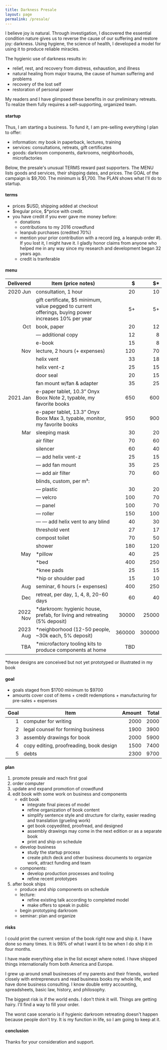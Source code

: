 ```yaml
---
title: Darkness Presale
layout: page
permalink: /presale/
---
```


I believe joy is natural. Through investigation, I discovered the essential condition nature gives us to reverse the cause of our suffering and restore joy: darkness. Using hygiene, the science of health, I developed a model for using it to produce reliable miracles.

The hygienic use of darkness results in:

- relief, rest, and recovery from distress, exhaustion, and illness
- natural healing from major trauma, the cause of human suffering and problems
- recovery of the lost self
- restoration of personal power

My readers and I have glimpsed these benefits in our preliminary retreats. To realize them fully requires a self-supporting, organized team. 

#### startup

Thus, I am starting a business. To fund it, I am pre-selling everything I plan to offer:

- information: my book in paperback, lectures, training
- services: consultations, retreats, gift certificates
- goods: darkroom components, darkrooms, neighborhoods, microfactories

Below, the presale's unusual TERMS reward past supporters. The MENU lists goods and services, their shipping dates, and prices. The GOAL of the campaign is $9,700. The minimum is $1,700. The PLAN shows what I'll do to startup.

#### terms

- prices $USD, shipping added at checkout 
- $regular price, $*price with credit.
- you have credit if you ever gave me money before:
    - donations
    - contributions to my 2016 crowdfund
    - leanpub purchases (credited 70%)
    - mention your prior contribution with a record (eg, a leanpub order #). If you lost it, I might have it. I gladly honor claims from anyone who helped me in any way since my research and development began 32 years ago.
    - credit is tranferable

#### menu

| Delivered | Item (price notes)                                                         |   $    |   $*   |
| ---------:| -------------------------------------------------------------------------- | ------:| ------:|
|  2020 Jun | consultation, 1 hour                                                       |     20 |     10 |
|           | gift certificate, $5 minimum, value pegged to current offerings, buying power increases 10% per year | 5+ | 5+ |
|       Oct | book, paper                                                                |     20 |     12 |
|           | — additional copy                                                          |     12 |      8 |
|           | e-book                                                                     |     15 |      8 |
|       Nov | lecture, 2 hours (+ expenses)                                              |    120 |     70 |
|           | helix vent                                                                 |     33 |     18 |
|           | helix vent-z                                                               |     25 |     15 |
|           | door seal                                                                  |     20 |     15 |
|           | fan mount w/fan & adapter                                                  |     35 |     25 |
|  2021 Jan | e-paper tablet, 10.3” Onyx Boox Note 2, typable, my favorite books         |    650 |    600 |
|           | e-paper tablet, 13.3” Onyx Boox Max 3, typable, monitor, my favorite books |    950 |    900 |
|       Mar | sleeping mask                                                              |     30 |     20 |
|           | air filter                                                                 |     70 |     60 |
|           | silencer                                                                   |     60 |     40 |
|           | — add helix vent-z                                                         |     25 |     15 |
|           | — add fan mount                                                            |     35 |     25 |
|           | — add air filter                                                           |     70 |     60 |
|           | blinds, custom, per m²:                                                    |        |        |   
|           | — plastic                                                                  |     30 |     20 |
|           | — velcro                                                                   |    100 |     70 |
|           | — panel                                                                    |    100 |     70 |
|           | — roller                                                                   |    150 |    100 |
|           | — — add helix vent to any blind                                            |     40 |     30 |
|           | threshold vent                                                             |     27 |     17 |
|           | compost toilet                                                             |     70 |     50 |
|           | shower                                                                     |    180 |    120 |
|       May | *pillow                                                                    |     40 |     25 |
|           | *bed                                                                       |    400 |    250 |
|           | *knee pads                                                                 |     25 |     15 |
|           | *hip or shoulder pad                                                       |     15 |     10 |
|       Aug | seminar, 6 hours (+ expenses)                                              |    400 |    250 |
|       Dec | retreat, per day, 1, 4, 8, 20-60 days                                      |     60 |     40 |
|  2022 Nov | *darkroom: hygienic house, prefab, for living and retreating (5% deposit)  |  30000 |  25000 |
|  2023 Aug | *neighborhood (12-50 people, ~30k each, 5% deposit)                        | 360000 | 300000 |
|       TBA | *microfactory tooling kits to produce components at home                   |    TBD |        |

*these designs are conceived but not yet prototyped or illustrated in my book

#### goal

- goals staged from $1700 minimum to $9700
- amounts cover cost of items + credit redemptions + manufacturing for pre-sales + expenses

| Goal  | Item                                    | Amount | Total |
| -----:| --------------------------------------- | ------:| -----:|
|  1    | computer for writing                    |   2000 |  2000 |
|  2    | legal counsel for forming business      |   1900 |  3900 |
|  3    | assembly drawings for book              |   2000 |  5900 |
|  4    | copy editing, proofreading, book design |   1500 |  7400 |
|  5    | debts                                   |   2300 |  9700 |

#### plan

1. promote presale and reach first goal
2. order computer
3. update and expand promotion of crowdfund
4. edit book with some work on business and components
    - edit book
        - integrate final pieces of model
        - refine organization of book content
        - simplify sentence style and structure for clarity, easier reading and translation (grueling work)
        - get book copyedited, proofread, and designed
        - assembly drawings may come in the next edition or as a separate book
        - print and ship on schedule
    - develop business
        - study the startup process 
        - create pitch deck and other business documents to organize work, attract funding and team
    - components: 
        - develop production processes and tooling
        - refine recent prototypes
5. after book ships
    - produce and ship components on schedule
    - lecture: 
         - refine existing talk according to completed model
         - make offers to speak in public
    - begin prototyping darkroom
    - seminar: plan and organize
            
#### risks

I could print the current version of the book right now and ship it. I have done so many times. It is 98% of what I want it to be when I do ship it in four months. 

I have made everything else in the list except where noted. I have shipped things internationally from both America and Europe. 

I grew up around small businesses of my parents and their friends, worked closely with entrepreneurs and read business books my whole life, and have done business consulting. I know double entry accounting, spreadsheets, basic law, history, and philosophy.

The biggest risk is if the world ends. I don't think it will. Things are getting hairy. I'll find a way to fill your order.

The worst case scenario is if hygienic darkroom retreating doesn't happen because people don't try. It is my function in life, so I am going to keep at it.

#### conclusion

Thanks for your consideration and support. 
